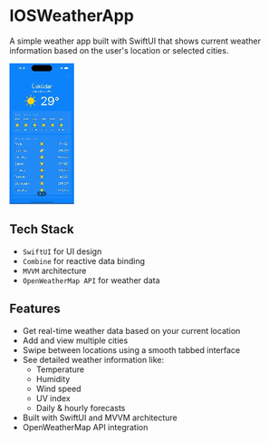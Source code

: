 # IOSWeatherApp
A simple weather app built with SwiftUI that shows current weather information based on the user's location or selected cities.

![Demo of Weather App](https://github.com/logistus/ios_weather_app/blob/main/weater_app_gif.gif)
## Tech Stack

- `SwiftUI` for UI design
- `Combine` for reactive data binding
- `MVVM` architecture
- `OpenWeatherMap API` for weather data
  
## Features

- Get real-time weather data based on your current location
- Add and view multiple cities
- Swipe between locations using a smooth tabbed interface
- See detailed weather information like:
  - Temperature
  - Humidity
  - Wind speed
  - UV index
  - Daily & hourly forecasts
- Built with SwiftUI and MVVM architecture
- OpenWeatherMap API integration
